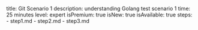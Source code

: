 title: Git Scenario 1
description: understanding Golang test scenario 1
time: 25 minutes
level: expert
isPremium: true
isNew: true
isAvailable: true
steps:
    - step1.md
    - step2.md
    - step3.md